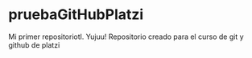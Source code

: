 # pruebaGitHubPlatzi 
Mi primer repositoriotl. Yujuu!
Repositorio creado para el curso de git y github de platzi

